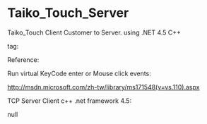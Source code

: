 Taiko_Touch_Server
==================

Taiko_Touch Client Customer to Server. using .NET 4.5 C++

tag:

Reference: 

Run virtual KeyCode enter or Mouse click events: 

http://msdn.microsoft.com/zh-tw/library/ms171548(v=vs.110).aspx

TCP Server Client c++ .net framework 4.5:

null
